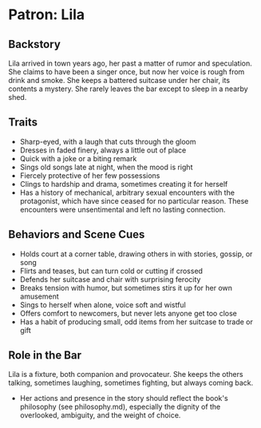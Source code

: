 # Patron: Lila

## Backstory

Lila arrived in town years ago, her past a matter of rumor and speculation. She claims to have been a singer once, but now her voice is rough from drink and smoke. She keeps a battered suitcase under her chair, its contents a mystery. She rarely leaves the bar except to sleep in a nearby shed.

## Traits

- Sharp-eyed, with a laugh that cuts through the gloom
- Dresses in faded finery, always a little out of place
- Quick with a joke or a biting remark
- Sings old songs late at night, when the mood is right
- Fiercely protective of her few possessions
- Clings to hardship and drama, sometimes creating it for herself
- Has a history of mechanical, arbitrary sexual encounters with the protagonist, which have since ceased for no particular reason. These encounters were unsentimental and left no lasting connection.

## Behaviors and Scene Cues

- Holds court at a corner table, drawing others in with stories, gossip, or song
- Flirts and teases, but can turn cold or cutting if crossed
- Defends her suitcase and chair with surprising ferocity
- Breaks tension with humor, but sometimes stirs it up for her own amusement
- Sings to herself when alone, voice soft and wistful
- Offers comfort to newcomers, but never lets anyone get too close
- Has a habit of producing small, odd items from her suitcase to trade or gift

## Role in the Bar

Lila is a fixture, both companion and provocateur. She keeps the others talking, sometimes laughing, sometimes fighting, but always coming back.

- Her actions and presence in the story should reflect the book's philosophy (see philosophy.md), especially the dignity of the overlooked, ambiguity, and the weight of choice. 